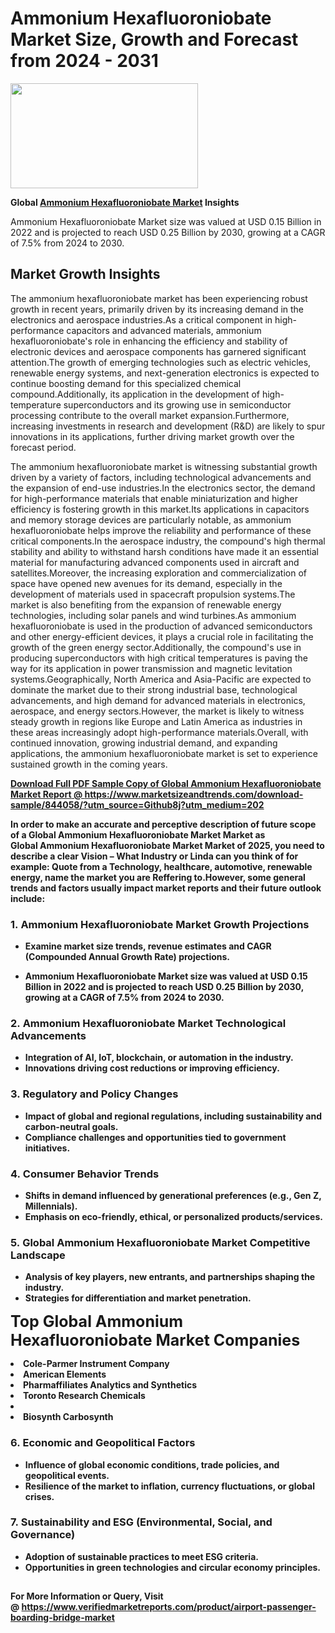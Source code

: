 <H1>Ammonium Hexafluoroniobate Market Size, Growth and Forecast from 2024 - 2031</H1><img class="aligncenter size-medium wp-image-584254" src="https://thirdeyenews.in/wp-content/uploads/2024/09/Global-Market-Research-300x168.jpeg" alt="" width="300" height="168" /><p><strong>Global&nbsp;<a href="https://www.marketsizeandtrends.com/download-sample/844058/?utm_source=Github8j?utm_medium=202">Ammonium Hexafluoroniobate Market</a> Insights</strong></p><p>Ammonium Hexafluoroniobate Market size was valued at USD 0.15 Billion in 2022 and is projected to reach USD 0.25 Billion by 2030, growing at a CAGR of 7.5% from 2024 to 2030.</p><p><h2>Market Growth Insights</h2> <p>The ammonium hexafluoroniobate market has been experiencing robust growth in recent years, primarily driven by its increasing demand in the electronics and aerospace industries.As a critical component in high-performance capacitors and advanced materials, ammonium hexafluoroniobate's role in enhancing the efficiency and stability of electronic devices and aerospace components has garnered significant attention.The growth of emerging technologies such as electric vehicles, renewable energy systems, and next-generation electronics is expected to continue boosting demand for this specialized chemical compound.Additionally, its application in the development of high-temperature superconductors and its growing use in semiconductor processing contribute to the overall market expansion.Furthermore, increasing investments in research and development (R&D) are likely to spur innovations in its applications, further driving market growth over the forecast period.</p> <p><strong><a href="#"></a></strong></p> <p>The ammonium hexafluoroniobate market is witnessing substantial growth driven by a variety of factors, including technological advancements and the expansion of end-use industries.In the electronics sector, the demand for high-performance materials that enable miniaturization and higher efficiency is fostering growth in this market.Its applications in capacitors and memory storage devices are particularly notable, as ammonium hexafluoroniobate helps improve the reliability and performance of these critical components.In the aerospace industry, the compound's high thermal stability and ability to withstand harsh conditions have made it an essential material for manufacturing advanced components used in aircraft and satellites.Moreover, the increasing exploration and commercialization of space have opened new avenues for its demand, especially in the development of materials used in spacecraft propulsion systems.The market is also benefiting from the expansion of renewable energy technologies, including solar panels and wind turbines.As ammonium hexafluoroniobate is used in the production of advanced semiconductors and other energy-efficient devices, it plays a crucial role in facilitating the growth of the green energy sector.Additionally, the compound's use in producing superconductors with high critical temperatures is paving the way for its application in power transmission and magnetic levitation systems.Geographically, North America and Asia-Pacific are expected to dominate the market due to their strong industrial base, technological advancements, and high demand for advanced materials in electronics, aerospace, and energy sectors.However, the market is likely to witness steady growth in regions like Europe and Latin America as industries in these areas increasingly adopt high-performance materials.Overall, with continued innovation, growing industrial demand, and expanding applications, the ammonium hexafluoroniobate market is set to experience sustained growth in the coming years.</p> <p><strong><a href="#"></p><p><span class=""><strong>Download Full PDF Sample Copy of Global Ammonium Hexafluoroniobate Market Report</strong> @ <a href="https://www.marketsizeandtrends.com/download-sample/844058/?utm_source=Github8j?utm_medium=202" target="_blank">https://www.marketsizeandtrends.com/download-sample/844058/?utm_source=Github8j?utm_medium=202</a></span></p><p>In order to make an accurate and perceptive description of future scope of a Global&nbsp;Ammonium Hexafluoroniobate Market Market as Global&nbsp;Ammonium Hexafluoroniobate Market Market of 2025, you need to describe a clear Vision &ndash; What Industry or Linda can you think of for example: Quote from a Technology, healthcare, automotive, renewable energy, name the market you are Reffering to.However, some general trends and factors usually impact market reports and their future outlook include:</p><h3>1.&nbsp;<strong>Ammonium Hexafluoroniobate Market Growth Projections</strong></h3><ul><li>Examine market size trends, revenue estimates and CAGR (Compounded Annual Growth Rate) projections.</li><li><p>Ammonium Hexafluoroniobate Market size was valued at USD 0.15 Billion in 2022 and is projected to reach USD 0.25 Billion by 2030, growing at a CAGR of 7.5% from 2024 to 2030.</p></li></ul><h3>2.&nbsp;<strong>Ammonium Hexafluoroniobate Market Technological Advancements</strong></h3><ul><li>Integration of AI, IoT, blockchain, or automation in the industry.</li><li>Innovations driving cost reductions or improving efficiency.</li></ul><h3>3.&nbsp;<strong>Regulatory and Policy Changes</strong></h3><ul><li>Impact of global and regional regulations, including sustainability and carbon-neutral goals.</li><li>Compliance challenges and opportunities tied to government initiatives.</li></ul><h3>4.&nbsp;<strong>Consumer Behavior Trends</strong></h3><ul><li>Shifts in demand influenced by generational preferences (e.g., Gen Z, Millennials).</li><li>Emphasis on eco-friendly, ethical, or personalized products/services.</li></ul><h3>5.&nbsp;<strong>Global Ammonium Hexafluoroniobate Market Competitive Landscape</strong></h3><ul><li>Analysis of key players, new entrants, and partnerships shaping the industry.</li><li>Strategies for differentiation and market penetration.</li></ul><p data-pm-slice="1 1 []"><span style="color: inherit; font-family: inherit; font-size: 25px;">Top Global Ammonium Hexafluoroniobate Market Companies</span></p><div class="" data-test-id=""><p><li>Cole-Parmer Instrument Company</li><li> American Elements</li><li> Pharmaffiliates Analytics and Synthetics</li><li> Toronto Research Chemicals</li><li></li><li> Biosynth Carbosynth</li></p></div><h3>6.&nbsp;<strong>Economic and Geopolitical Factors</strong></h3><ul><li>Influence of global economic conditions, trade policies, and geopolitical events.</li><li>Resilience of the market to inflation, currency fluctuations, or global crises.</li></ul><h3>7.&nbsp;<strong>Sustainability and ESG (Environmental, Social, and Governance)</strong></h3><ul><li>Adoption of sustainable practices to meet ESG criteria.</li><li>Opportunities in green technologies and circular economy principles.</li></ul><h2><strong style="font-size: 14px;">For More Information or Query, Visit @&nbsp;</strong><a style="background-color: #ffffff; font-size: 14px;" href="https://www.marketsizeandtrends.com/report/ammonium-hexafluoroniobate-market/" target="_blank">https://www.verifiedmarketreports.com/product/airport-passenger-boarding-bridge-market</a></h2>